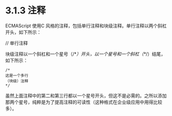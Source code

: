 # 3.1.3 注释

ECMAScript 使用C 风格的注释，包括单行注释和块级注释。单行注释以两个斜杠开头，如下所示： 

// 单行注释 

块级注释以一个斜杠和一个星号（/\*_）开头，以一个星号和一个斜杠（\*_/）结尾，如下所示： 

```text
/*
这是一个多行
（块级）注释
*/
```

虽然上面注释中的第二和第三行都以一个星号开头，但这不是必需的。之所以添加那两个星号，纯粹是为了提高注释的可读性（这种格式在企业级应用中用得比较多）。


